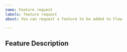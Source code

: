 ```yaml
---
name: Feature request
labels: feature request
about: You can request a feature to be added to Flow

---
```


## Feature Description
<!--
Please provide:
- Clear description of the feature
- Description of what you expect
- [optional] Any other context (e.g. pictures) 
-->
